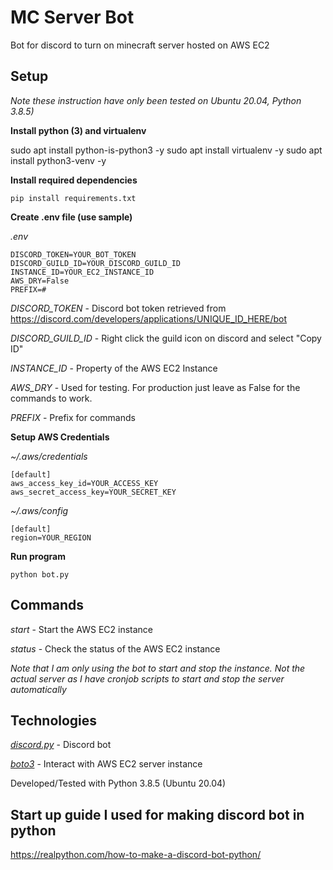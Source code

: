 # MC Server Bot

Bot for discord to turn on minecraft server hosted on AWS EC2

## Setup

*Note these instruction have only been tested on Ubuntu 20.04, Python 3.8.5)*

**Install python (3) and virtualenv**

sudo apt install python-is-python3 -y
sudo apt install virtualenv -y
sudo apt install python3-venv -y

**Install required dependencies**

```
pip install requirements.txt
```

**Create .env file (use sample)**

*.env*

```
DISCORD_TOKEN=YOUR_BOT_TOKEN
DISCORD_GUILD_ID=YOUR_DISCORD_GUILD_ID
INSTANCE_ID=YOUR_EC2_INSTANCE_ID
AWS_DRY=False
PREFIX=#
```

*DISCORD_TOKEN* - Discord bot token retrieved from https://discord.com/developers/applications/UNIQUE_ID_HERE/bot

*DISCORD_GUILD_ID* - Right click the guild icon on discord and select "Copy ID"

*INSTANCE_ID* - Property of the AWS EC2 Instance

*AWS_DRY* - Used for testing. For production just leave as False for the commands to work.

*PREFIX* - Prefix for commands


**Setup AWS Credentials**

*~/.aws/credentials*

```
[default]
aws_access_key_id=YOUR_ACCESS_KEY
aws_secret_access_key=YOUR_SECRET_KEY
```

*~/.aws/config*

```
[default]
region=YOUR_REGION
```

**Run program**

```
python bot.py
```

## Commands

*start* - Start the AWS EC2 instance

*status* - Check the status of the AWS EC2 instance

*Note that I am only using the bot to start and stop the instance. Not the actual server as I have cronjob scripts to start and stop the server automatically*


## Technologies

*[discord.py](https://discordpy.readthedocs.io/en/stable/)* - Discord bot

*[boto3](https://boto3.amazonaws.com/v1/documentation/api/latest/index.html)* - Interact with AWS EC2 server instance

Developed/Tested with Python 3.8.5 (Ubuntu 20.04)



## Start up guide I used for making discord bot in python

https://realpython.com/how-to-make-a-discord-bot-python/